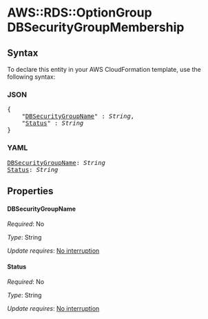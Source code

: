 # AWS::RDS::OptionGroup DBSecurityGroupMembership

## Syntax

To declare this entity in your AWS CloudFormation template, use the following syntax:

### JSON

<pre>
{
    "<a href="#dbsecuritygroupname" title="DBSecurityGroupName">DBSecurityGroupName</a>" : <i>String</i>,
    "<a href="#status" title="Status">Status</a>" : <i>String</i>
}
</pre>

### YAML

<pre>
<a href="#dbsecuritygroupname" title="DBSecurityGroupName">DBSecurityGroupName</a>: <i>String</i>
<a href="#status" title="Status">Status</a>: <i>String</i>
</pre>

## Properties

#### DBSecurityGroupName

_Required_: No

_Type_: String

_Update requires_: [No interruption](https://docs.aws.amazon.com/AWSCloudFormation/latest/UserGuide/using-cfn-updating-stacks-update-behaviors.html#update-no-interrupt)

#### Status

_Required_: No

_Type_: String

_Update requires_: [No interruption](https://docs.aws.amazon.com/AWSCloudFormation/latest/UserGuide/using-cfn-updating-stacks-update-behaviors.html#update-no-interrupt)

